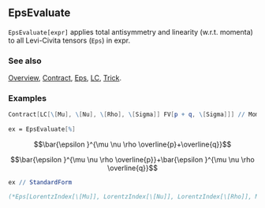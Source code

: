## EpsEvaluate

`EpsEvaluate[expr]` applies total antisymmetry and linearity (w.r.t. momenta) to all Levi-Civita tensors (`Eps`) in expr.

### See also

[Overview](Extra/FeynCalc.md), [Contract](Contract.md), [Eps](Eps.md), [LC](LC.md), [Trick](Trick.md).

### Examples

```mathematica
Contract[LC[\[Mu], \[Nu], \[Rho], \[Sigma]] FV[p + q, \[Sigma]]] // MomentumCombine 
 
ex = EpsEvaluate[%]
```

$$\bar{\epsilon }^{\mu \nu \rho \overline{p}+\overline{q}}$$

$$\bar{\epsilon }^{\mu \nu \rho \overline{p}}+\bar{\epsilon }^{\mu \nu \rho \overline{q}}$$

```mathematica
ex // StandardForm

(*Eps[LorentzIndex[\[Mu]], LorentzIndex[\[Nu]], LorentzIndex[\[Rho]], Momentum[p]] + Eps[LorentzIndex[\[Mu]], LorentzIndex[\[Nu]], LorentzIndex[\[Rho]], Momentum[q]]*)
```